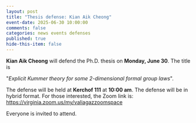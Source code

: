 ```yaml
---
layout: post
title: "Thesis defense: Kian Aik Cheong"
event-date: 2025-06-30 10:00:00
comments: false
categories: news events defenses
published: true
hide-this-item: false
---
```


**Kian Aik Cheong** will defend the Ph.D. thesis on **Monday, June 30**. The title is 

"_Explicit Kummer theory for some 2-dimensional formal group laws_". 

The defense will be held at **Kerchof 111** at **10:00 am**. The defense will be in hybrid format. For those interested, the Zoom link is: https://virginia.zoom.us/my/valiagazzoomspace

Everyone is invited to attend.